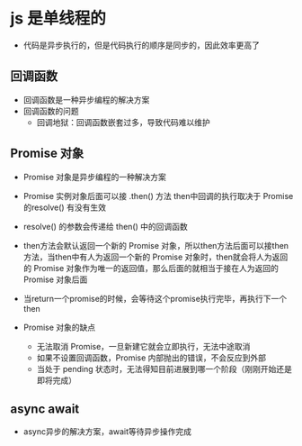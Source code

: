 # js 是单线程的

- 代码是异步执行的，但是代码执行的顺序是同步的，因此效率更高了

## 回调函数

- 回调函数是一种异步编程的解决方案
- 回调函数的问题
  - 回调地狱：回调函数嵌套过多，导致代码难以维护

## Promise 对象

- Promise 对象是异步编程的一种解决方案

- Promise 实例对象后面可以接 .then() 方法 then中回调的执行取决于 Promise 的resolve() 有没有生效

- resolve() 的参数会传递给 then() 中的回调函数
- then方法会默认返回一个新的 Promise 对象，所以then方法后面可以接then方法，当then中有人为返回一个新的 Promise 对象时，then就会将人为返回的 Promise 对象作为唯一的返回值，那么后面的就相当于接在人为返回的 Promise 对象后面
- 当return一个promise的时候，会等待这个promise执行完毕，再执行下一个then

- Promise 对象的缺点
  - 无法取消 Promise，一旦新建它就会立即执行，无法中途取消
  - 如果不设置回调函数，Promise 内部抛出的错误，不会反应到外部
  - 当处于 pending 状态时，无法得知目前进展到哪一个阶段（刚刚开始还是即将完成）

## async await

- async异步的解决方案，await等待异步操作完成